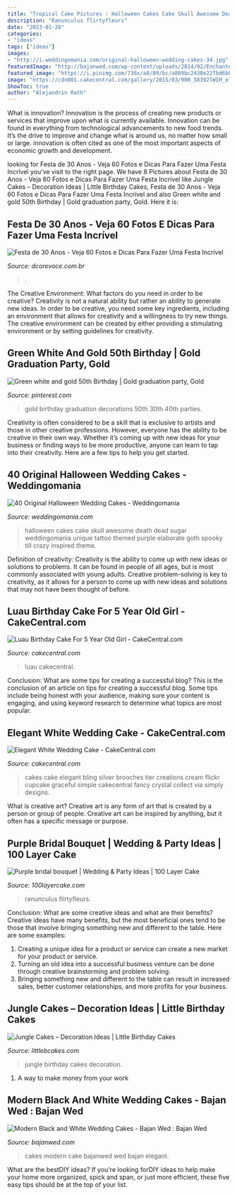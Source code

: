 ```yaml
---
title: "Tropical Cake Pictures : Halloween Cakes Cake Skull Awesome Death Dead Sugar Weddingomania Unique Tattoo Themed Purple Elaborate Goth Spooky Till Crazy Inspired Theme"
description: "Ranunculus flirtyfleurs"
date: "2023-01-28"
categories:
- "ideas"
tags: ["ideas"]
images:
- "http://i.weddingomania.com/original-halloween-wedding-cakes-34.jpg"
featuredImage: "http://bajanwed.com/wp-content/uploads/2014/02/EnchantedForest-brides-12nov13_pr_b.jpg"
featured_image: "https://i.pinimg.com/736x/a8/09/bc/a809bc2430e227bd6bb383f078adefc8.jpg"
image: "https://cdn001.cakecentral.com/gallery/2015/03/900_58392lWIH_elegant-white-wedding-cake.jpg"
ShowToc: true
author: "Alejandrin Rath"
---
```



What is innovation?
Innovation is the process of creating new products or services that improve upon what is currently available. Innovation can be found in everything from technological advancements to new food trends. It’s the drive to improve and change what is around us, no matter how small or large. innovation is often cited as one of the most important aspects of economic growth and development.

	

		
looking for Festa de 30 Anos - Veja 60 Fotos e Dicas Para Fazer Uma Festa Incrível you've visit to the right page. We have 8 Pictures about Festa de 30 Anos - Veja 60 Fotos e Dicas Para Fazer Uma Festa Incrível like Jungle Cakes – Decoration Ideas | Little Birthday Cakes, Festa de 30 Anos - Veja 60 Fotos e Dicas Para Fazer Uma Festa Incrível and also Green white and gold 50th Birthday | Gold graduation party, Gold. Here it is:
		
    
## Festa De 30 Anos - Veja 60 Fotos E Dicas Para Fazer Uma Festa Incrível

<img loading=lazy src="https://www.dcorevoce.com.br/wp-content/uploads/2018/09/7a2c17a75eb5ac403f0850c77cd189c3.jpg" onerror="this.onerror=null;this.src='https://tse3.mm.bing.net/th?id=OIP.c6s8JXQ-aQ65_ycZYOQS8QHaK3&amp;pid=15.1';" alt="Festa de 30 Anos - Veja 60 Fotos e Dicas Para Fazer Uma Festa Incrível">

_Source: dcorevoce.com.br_

>. 

	

The Creative Environment: What factors do you need in order to be creative?
Creativity is not a natural ability but rather an ability to generate new ideas. In order to be creative, you need some key ingredients, including an environment that allows for creativity and a willingness to try new things. The creative environment can be created by either providing a stimulating environment or by setting guidelines for creativity.

    
## Green White And Gold 50th Birthday | Gold Graduation Party, Gold

<img loading=lazy src="https://i.pinimg.com/736x/a8/09/bc/a809bc2430e227bd6bb383f078adefc8.jpg" onerror="this.onerror=null;this.src='https://tse2.mm.bing.net/th?id=OIP.GSWQ-XOE8avrxUND0T1P3wHaJ4&amp;pid=15.1';" alt="Green white and gold 50th Birthday | Gold graduation party, Gold">

_Source: pinterest.com_

>gold birthday graduation decorations 50th 30th 40th parties. 

	

Creativity is often considered to be a skill that is exclusive to artists and those in other creative professions. However, everyone has the ability to be creative in their own way. Whether it’s coming up with new ideas for your business or finding ways to be more productive, anyone can learn to tap into their creativity. Here are a few tips to help you get started.

    
## 40 Original Halloween Wedding Cakes - Weddingomania

<img loading=lazy src="http://i.weddingomania.com/original-halloween-wedding-cakes-34.jpg" onerror="this.onerror=null;this.src='https://tse3.mm.bing.net/th?id=OIP.AGr4JXKVJFoct8CiV5THiQAAAA&amp;pid=15.1';" alt="40 Original Halloween Wedding Cakes - Weddingomania">

_Source: weddingomania.com_

>halloween cakes cake skull awesome death dead sugar weddingomania unique tattoo themed purple elaborate goth spooky till crazy inspired theme. 

	

Definition of creativity:
Creativity is the ability to come up with new ideas or solutions to problems. It can be found in people of all ages, but is most commonly associated with young adults. Creative problem-solving is key to creativity, as it allows for a person to come up with new ideas and solutions that may not have been thought of before.

    
## Luau Birthday Cake For 5 Year Old Girl - CakeCentral.com

<img loading=lazy src="https://cdn001.cakecentral.com/gallery/2015/03/900_755874Ze4M_luau-birthday-cake-for-5-year-old-girl.jpg" onerror="this.onerror=null;this.src='https://tse3.mm.bing.net/th?id=OIP.aBL9P1tdc0TDhn_xiZMq9wHaLE&amp;pid=15.1';" alt="Luau Birthday Cake For 5 Year Old Girl - CakeCentral.com">

_Source: cakecentral.com_

>luau cakecentral. 

	

Conclusion: What are some tips for creating a successful blog?
This is the conclusion of an article on tips for creating a successful blog. 
Some tips include being honest with your audience, making sure your content is engaging, and using keyword research to determine what topics are most popular.

    
## Elegant White Wedding Cake - CakeCentral.com

<img loading=lazy src="https://cdn001.cakecentral.com/gallery/2015/03/900_58392lWIH_elegant-white-wedding-cake.jpg" onerror="this.onerror=null;this.src='https://tse4.mm.bing.net/th?id=OIP.1ZBu0khCIgFbAtMBw-WmxQHaLK&amp;pid=15.1';" alt="Elegant White Wedding Cake - CakeCentral.com">

_Source: cakecentral.com_

>cakes cake elegant bling silver brooches tier creations cream flickr cupcake graceful simple cakecentral fancy crystal collect via simply designs. 

	

What is creative art?
Creative art is any form of art that is created by a person or group of people. Creative art can be inspired by anything, but it often has a specific message or purpose.

    
## Purple Bridal Bouquet | Wedding &amp; Party Ideas | 100 Layer Cake

<img loading=lazy src="http://100lclive.s3.amazonaws.com/img/ideas/landscape/177709.jpg?a=1592836430.1288" onerror="this.onerror=null;this.src='https://tse4.mm.bing.net/th?id=OIP.2xI_Aano0h-RPry23yjWcAHaJ4&amp;pid=15.1';" alt="Purple bridal bouquet | Wedding &amp; Party Ideas | 100 Layer Cake">

_Source: 100layercake.com_

>ranunculus flirtyfleurs. 

	

Conclusion: What are some creative ideas and what are their benefits?
Creative ideas have many benefits, but the most beneficial ones tend to be those that involve bringing something new and different to the table. Here are some examples:
1. Creating a unique idea for a product or service can create a new market for your product or service.
2. Turning an old idea into a successful business venture can be done through creative brainstorming and problem solving.
3. Bringing something new and different to the table can result in increased sales, better customer relationships, and more profits for your business.

    
## Jungle Cakes – Decoration Ideas | Little Birthday Cakes

<img loading=lazy src="http://www.littlebcakes.com/wp-content/uploads/2014/01/Jungle-Birthday-Cakes.jpg" onerror="this.onerror=null;this.src='https://tse1.mm.bing.net/th?id=OIP.fg4Lqna3SZXRuRJgGUzAqAHaJ4&amp;pid=15.1';" alt="Jungle Cakes – Decoration Ideas | Little Birthday Cakes">

_Source: littlebcakes.com_

>jungle birthday cakes decoration. 

	

1. A way to make money from your work

    
## Modern Black And White Wedding Cakes - Bajan Wed : Bajan Wed

<img loading=lazy src="http://bajanwed.com/wp-content/uploads/2014/02/EnchantedForest-brides-12nov13_pr_b.jpg" onerror="this.onerror=null;this.src='https://tse1.mm.bing.net/th?id=OIP.0Uwv-wWbo5kNcFsC6ZLkawHaKZ&amp;pid=15.1';" alt="Modern Black and White Wedding Cakes - Bajan Wed : Bajan Wed">

_Source: bajanwed.com_

>cakes modern cake bajanwed wed bajan elegant. 

	

What are the bestDIY ideas?
If you're looking forDIY ideas to help make your home more organized, spick and span, or just more efficient, these five easy tips should be at the top of your list.

